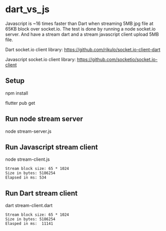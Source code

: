 # dart_vs_js

Javascript is ~16 times faster than Dart when streaming 5MB jpg file at 65KB block over socket.io.  The test is done by running a node socket.io server.  And have a stream dart and a stream javascript client upload 5MB file.


Dart socket.io client library:  https://github.com/rikulo/socket.io-client-dart

Javascript socket.io client library:  https://github.com/socketio/socket.io-client

## Setup

npm install

flutter pub get

## Run node stream server

node stream-server.js

## Run Javascript stream client

node stream-client.js
```
Stream block size: 65 * 1024
Size in bytes: 5186254
Elapsed in ms: 534
```

## Run Dart stream client

dart stream-client.dart
```
Stream block size: 65 * 1024
Size in bytes: 5186254
Elasped in ms:  11141
```



